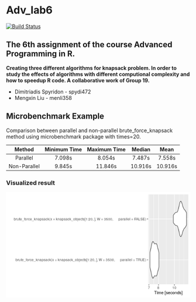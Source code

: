 # Adv_lab6
[![Build Status](https://travis-ci.org/lmxblur/Adv_lab6.svg?branch=master)](https://travis-ci.org/lmxblur/Adv_lab6)
## The 6th assignment of the course Advanced Programming in R.
**Creating three different algorithms for knapsack problem. In order to study the effects of algorithms with different computional complexity and how to speedup R code.
A collaborative work of Group 19.**
  * Dimitriadis Spyridon - spydi472
  * Mengxin Liu - menli358
  
## Microbenchmark Example
Comparison between parallel and non-parallel brute_force_knapsack method using microbenchmark package with times=20.

| Method | Minimum Time | Maximum Time | Median | Mean |
| :---: | :---: | :---: | :---: | :---: |
| Parallel | 7.098s | 8.054s | 7.487s | 7.558s |
| Non-Parallel | 9.845s | 11.846s | 10.916s | 10.916s |

### Visualized result
![Screenshot](https://github.com/lmxblur/Adv_lab6/blob/master/figure/Benchmark.png)